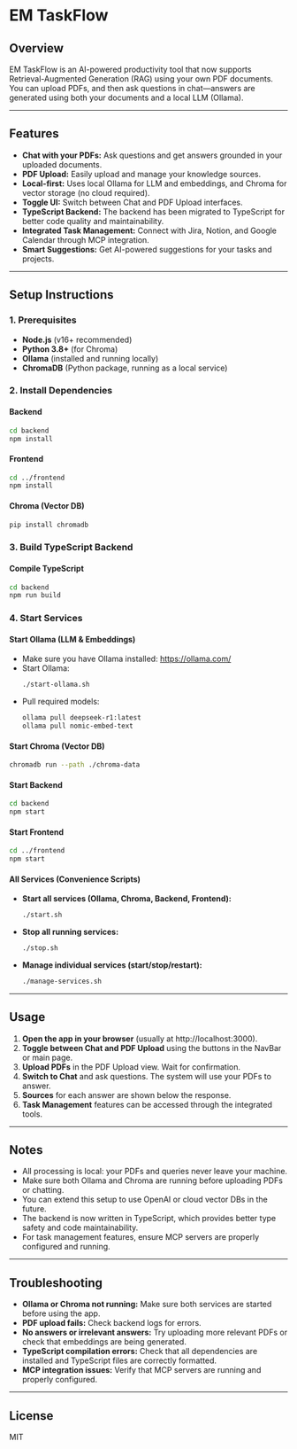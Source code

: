 # EM TaskFlow

## Overview
EM TaskFlow is an AI-powered productivity tool that now supports Retrieval-Augmented Generation (RAG) using your own PDF documents. You can upload PDFs, and then ask questions in chat—answers are generated using both your documents and a local LLM (Ollama).

---

## Features
- **Chat with your PDFs:** Ask questions and get answers grounded in your uploaded documents.
- **PDF Upload:** Easily upload and manage your knowledge sources.
- **Local-first:** Uses local Ollama for LLM and embeddings, and Chroma for vector storage (no cloud required).
- **Toggle UI:** Switch between Chat and PDF Upload interfaces.
- **TypeScript Backend:** The backend has been migrated to TypeScript for better code quality and maintainability.
- **Integrated Task Management:** Connect with Jira, Notion, and Google Calendar through MCP integration.
- **Smart Suggestions:** Get AI-powered suggestions for your tasks and projects.

---

## Setup Instructions

### 1. Prerequisites
- **Node.js** (v16+ recommended)
- **Python 3.8+** (for Chroma)
- **Ollama** (installed and running locally)
- **ChromaDB** (Python package, running as a local service)

### 2. Install Dependencies

#### Backend
```sh
cd backend
npm install
```

#### Frontend
```sh
cd ../frontend
npm install
```

#### Chroma (Vector DB)
```sh
pip install chromadb
```

### 3. Build TypeScript Backend

#### Compile TypeScript
```sh
cd backend
npm run build
```

### 4. Start Services

#### Start Ollama (LLM & Embeddings)
- Make sure you have Ollama installed: https://ollama.com/
- Start Ollama:
  ```sh
  ./start-ollama.sh
  ```
- Pull required models:
  ```sh
  ollama pull deepseek-r1:latest
  ollama pull nomic-embed-text
  ```

#### Start Chroma (Vector DB)
```sh
chromadb run --path ./chroma-data
```

#### Start Backend
```sh
cd backend
npm start
```

#### Start Frontend
```sh
cd ../frontend
npm start
```

#### All Services (Convenience Scripts)
- **Start all services (Ollama, Chroma, Backend, Frontend):**
  ```sh
  ./start.sh
  ```
- **Stop all running services:**
  ```sh
  ./stop.sh
  ```
- **Manage individual services (start/stop/restart):**
  ```sh
  ./manage-services.sh
  ```

---

## Usage

1. **Open the app in your browser** (usually at http://localhost:3000).
2. **Toggle between Chat and PDF Upload** using the buttons in the NavBar or main page.
3. **Upload PDFs** in the PDF Upload view. Wait for confirmation.
4. **Switch to Chat** and ask questions. The system will use your PDFs to answer.
5. **Sources** for each answer are shown below the response.
6. **Task Management** features can be accessed through the integrated tools.

---

## Notes
- All processing is local: your PDFs and queries never leave your machine.
- Make sure both Ollama and Chroma are running before uploading PDFs or chatting.
- You can extend this setup to use OpenAI or cloud vector DBs in the future.
- The backend is now written in TypeScript, which provides better type safety and code maintainability.
- For task management features, ensure MCP servers are properly configured and running.

---

## Troubleshooting
- **Ollama or Chroma not running:** Make sure both services are started before using the app.
- **PDF upload fails:** Check backend logs for errors.
- **No answers or irrelevant answers:** Try uploading more relevant PDFs or check that embeddings are being generated.
- **TypeScript compilation errors:** Check that all dependencies are installed and TypeScript files are correctly formatted.
- **MCP integration issues:** Verify that MCP servers are running and properly configured.

---

## License
MIT
